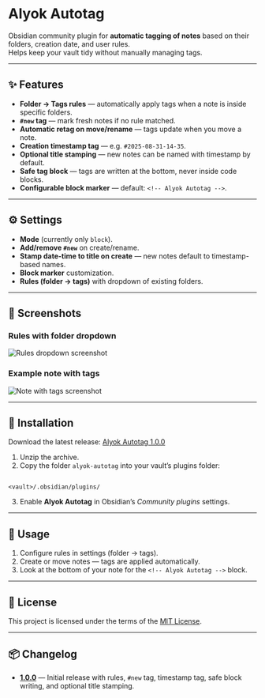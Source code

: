 # Alyok Autotag

Obsidian community plugin for **automatic tagging of notes** based on their folders, creation date, and user rules.  
Helps keep your vault tidy without manually managing tags.

---

## ✨ Features

- **Folder → Tags rules** — automatically apply tags when a note is inside specific folders.
- **`#new` tag** — mark fresh notes if no rule matched.
- **Automatic retag on move/rename** — tags update when you move a note.
- **Creation timestamp tag** — e.g. `#2025-08-31-14-35`.
- **Optional title stamping** — new notes can be named with timestamp by default.
- **Safe tag block** — tags are written at the bottom, never inside code blocks.
- **Configurable block marker** — default: `<!-- Alyok Autotag -->`.

---

## ⚙️ Settings

- **Mode** (currently only `block`).
- **Add/remove `#new`** on create/rename.
- **Stamp date-time to title on create** — new notes default to timestamp-based names.
- **Block marker** customization.
- **Rules (folder → tags)** with dropdown of existing folders.

---

## 📸 Screenshots

### Rules with folder dropdown
![Rules dropdown screenshot](./docs/screenshots/rules-dropdown.png)

### Example note with tags
![Note with tags screenshot](./docs/screenshots/note-tags.png)

---

## 🚀 Installation

Download the latest release: [Alyok Autotag 1.0.0](https://github.com/24tiy/Alyok-Autotag/releases/tag/1.0.0)

1. Unzip the archive.  
2. Copy the folder `alyok-autotag` into your vault’s plugins folder:  
```

<vault>/.obsidian/plugins/

```
3. Enable **Alyok Autotag** in Obsidian’s *Community plugins* settings.

---

## 📖 Usage

1. Configure rules in settings (folder → tags).  
2. Create or move notes — tags are applied automatically.  
3. Look at the bottom of your note for the `<!-- Alyok Autotag -->` block.

---

## 📜 License

This project is licensed under the terms of the [MIT License](https://github.com/24tiy/Alyok-Autotag/blob/main/LICENSE).

---

## 📦 Changelog

- **[1.0.0](https://github.com/24tiy/Alyok-Autotag/releases/tag/1.0.0)** — Initial release with rules, `#new` tag, timestamp tag, safe block writing, and optional title stamping.
```
